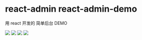 # react-admin react-admin-demo
用 react 开发的 简单后台 DEMO

![](http://ww1.sinaimg.cn/large/006ohsoygy1ftwmfnppb3j31520pqab5.jpg)
![](http://ww1.sinaimg.cn/large/006ohsoygy1ftwmfu7tsxj314l0radht.jpg)
![](http://ww1.sinaimg.cn/large/006ohsoygy1ftwmfz4ql1j314y0pmdhm.jpg)
![](http://ww1.sinaimg.cn/large/006ohsoygy1ftwmg51lrsj31530qoq4h.jpg)
